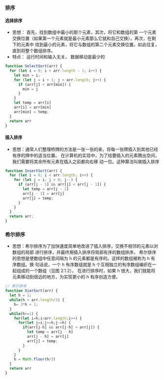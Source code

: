 ### 排序

#### 选择排序
- 思想： 首先，找到数组中最小的那个元素，其次，将它和数组的第
一个元素交换位置（如果第一个元素就是最小元素那么它就和自己交换）。再次，在剩下的元素中
找到最小的元素，将它与数组的第二个元素交换位置。如此往复，直到将整个数组排序。
- 特点： 运行时间和输入无关， 数据移动是最少的
  
```js
function SelectSort(arr) {
  for (let i = 0; i < arr.length - 1; i++) {
    let min = i;
    for (let j = i + 1; j < arr.length; j++) {
      if (arr[j] < arr[min]) {
        min = j
      }
    }
    let temp = arr[i]
    arr[i] = arr[min]
    arr[min] = temp;
  }
  return arr
}
```

#### 插入排序
- 思想：通常人们整理桥牌的方法是一张一张的来，将每一张牌插入到其他已经有序的牌中的适当位置。
在计算机的实现中，为了给要插入的元素腾出空间，我们需要将其余所有元素在插入之前都向右移
动一位。这种算法叫做插入排序

```js
function InsertSort(arr) {
  for (let i = 0; i < arr.length; i++) {
    for (let j = i; j > 0; j--) {
      if (arr[j - 1] && arr[j] < arr[j - 1]) {
        let temp = arr[j - 1]
        arr[j - 1] = arr[j]
        arr[j] = temp;
      }
    }
  }
  return arr;
}
```

### 希尔排序
- 思想：希尔排序为了加快速度简单地改进了插入排序，交换不相邻的元素以对数组的局部
进行排序，并最终用插入排序将局部有序的数组排序。
希尔排序的思想是使数组中任意间隔为 h 的元素都是有序的。这样的数组被称为 h 有序数组。换
句话说，一个 h 有序数组就是 h 个互相独立的有序数组编织在一起组成的一个数组（见图 2.1.2）。
在进行排序时，如果 h 很大，我们就能将元素移动到很远的地方，为实现更小的 h 有序创造方便。

```js
// 希尔排序
function XierSort(arr) {
  let h = 1;
  while(h < arr.length/3) {
    h= 3*h + 1;
  }
  while(h>=1) {
    for(let i=h;i<arr.length;i++) {
      for(let j=i;j>=h;j-=h) {
        if(arr[j-h] && arr[j-h] > arr[j]) {
          let temp = arr[j - h]
          arr[j - h] = arr[j]
          arr[j] = temp;
        }
      }
    }
    h = Math.floor(h/3)
  }
  return arr
}
```
